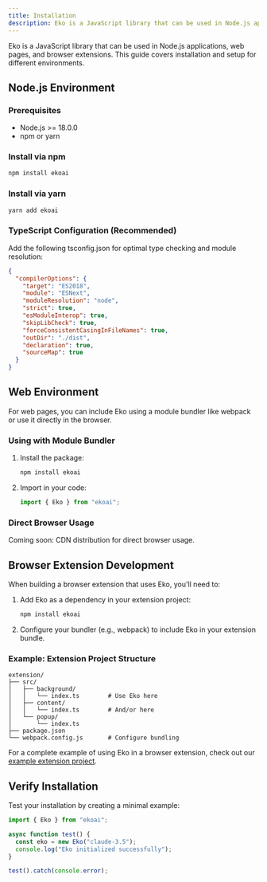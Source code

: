 ```yaml
---
title: Installation
description: Eko is a JavaScript library that can be used in Node.js applications, web pages, and browser extensions. This guide covers installation and setup for different environments.
---
```


Eko is a JavaScript library that can be used in Node.js applications, web pages, and browser extensions. This guide covers installation and setup for different environments.

## Node.js Environment

### Prerequisites

- Node.js >= 18.0.0
- npm or yarn

### Install via npm

```bash
npm install ekoai
```

### Install via yarn

```bash
yarn add ekoai
```

### TypeScript Configuration (Recommended)

Add the following tsconfig.json for optimal type checking and module resolution:

```json
{
  "compilerOptions": {
    "target": "ES2018",
    "module": "ESNext",
    "moduleResolution": "node",
    "strict": true,
    "esModuleInterop": true,
    "skipLibCheck": true,
    "forceConsistentCasingInFileNames": true,
    "outDir": "./dist",
    "declaration": true,
    "sourceMap": true
  }
}
```

## Web Environment

For web pages, you can include Eko using a module bundler like webpack or use it directly in the browser.

### Using with Module Bundler

1. Install the package:

   ```bash
   npm install ekoai
   ```

2. Import in your code:
   ```javascript
   import { Eko } from "ekoai";
   ```

### Direct Browser Usage

Coming soon: CDN distribution for direct browser usage.

## Browser Extension Development

When building a browser extension that uses Eko, you'll need to:

1. Add Eko as a dependency in your extension project:

   ```bash
   npm install ekoai
   ```

2. Configure your bundler (e.g., webpack) to include Eko in your extension bundle.

### Example: Extension Project Structure

```
extension/
├── src/
│   ├── background/
│   │   └── index.ts        # Use Eko here
│   ├── content/
│   │   └── index.ts        # And/or here
│   └── popup/
│       └── index.ts
├── package.json
└── webpack.config.js       # Configure bundling
```

For a complete example of using Eko in a browser extension, check out our [example extension project](https://github.com/FellouAI/eko-chromium-extension).

## Verify Installation

Test your installation by creating a minimal example:

```typescript
import { Eko } from "ekoai";

async function test() {
  const eko = new Eko("claude-3.5");
  console.log("Eko initialized successfully");
}

test().catch(console.error);
```
